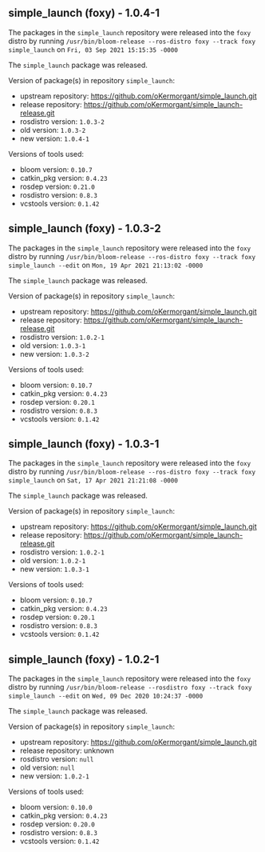 ## simple_launch (foxy) - 1.0.4-1

The packages in the `simple_launch` repository were released into the `foxy` distro by running `/usr/bin/bloom-release --ros-distro foxy --track foxy simple_launch` on `Fri, 03 Sep 2021 15:15:35 -0000`

The `simple_launch` package was released.

Version of package(s) in repository `simple_launch`:

- upstream repository: https://github.com/oKermorgant/simple_launch.git
- release repository: https://github.com/oKermorgant/simple_launch-release.git
- rosdistro version: `1.0.3-2`
- old version: `1.0.3-2`
- new version: `1.0.4-1`

Versions of tools used:

- bloom version: `0.10.7`
- catkin_pkg version: `0.4.23`
- rosdep version: `0.21.0`
- rosdistro version: `0.8.3`
- vcstools version: `0.1.42`


## simple_launch (foxy) - 1.0.3-2

The packages in the `simple_launch` repository were released into the `foxy` distro by running `/usr/bin/bloom-release --ros-distro foxy --track foxy simple_launch --edit` on `Mon, 19 Apr 2021 21:13:02 -0000`

The `simple_launch` package was released.

Version of package(s) in repository `simple_launch`:

- upstream repository: https://github.com/oKermorgant/simple_launch.git
- release repository: https://github.com/oKermorgant/simple_launch-release.git
- rosdistro version: `1.0.2-1`
- old version: `1.0.3-1`
- new version: `1.0.3-2`

Versions of tools used:

- bloom version: `0.10.7`
- catkin_pkg version: `0.4.23`
- rosdep version: `0.20.1`
- rosdistro version: `0.8.3`
- vcstools version: `0.1.42`


## simple_launch (foxy) - 1.0.3-1

The packages in the `simple_launch` repository were released into the `foxy` distro by running `/usr/bin/bloom-release --ros-distro foxy --track foxy simple_launch` on `Sat, 17 Apr 2021 21:21:08 -0000`

The `simple_launch` package was released.

Version of package(s) in repository `simple_launch`:

- upstream repository: https://github.com/oKermorgant/simple_launch.git
- release repository: https://github.com/oKermorgant/simple_launch-release.git
- rosdistro version: `1.0.2-1`
- old version: `1.0.2-1`
- new version: `1.0.3-1`

Versions of tools used:

- bloom version: `0.10.7`
- catkin_pkg version: `0.4.23`
- rosdep version: `0.20.1`
- rosdistro version: `0.8.3`
- vcstools version: `0.1.42`


## simple_launch (foxy) - 1.0.2-1

The packages in the `simple_launch` repository were released into the `foxy` distro by running `/usr/bin/bloom-release --rosdistro foxy --track foxy simple_launch --edit` on `Wed, 09 Dec 2020 10:24:37 -0000`

The `simple_launch` package was released.

Version of package(s) in repository `simple_launch`:

- upstream repository: https://github.com/oKermorgant/simple_launch.git
- release repository: unknown
- rosdistro version: `null`
- old version: `null`
- new version: `1.0.2-1`

Versions of tools used:

- bloom version: `0.10.0`
- catkin_pkg version: `0.4.23`
- rosdep version: `0.20.0`
- rosdistro version: `0.8.3`
- vcstools version: `0.1.42`


